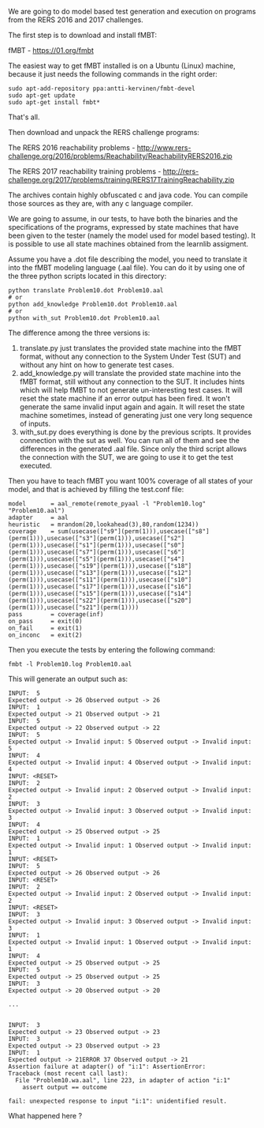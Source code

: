We are going to do model based test generation and execution on programs from the RERS 2016 and 2017 challenges.

The first step is to download and install fMBT:

fMBT - https://01.org/fmbt

The easiest way to get fMBT installed is on a Ubuntu (Linux) machine, because it just needs the following commands in the right order:

```
sudo apt-add-repository ppa:antti-kervinen/fmbt-devel
sudo apt-get update
sudo apt-get install fmbt*
```

That's all.

Then download and unpack the RERS challenge programs:

The RERS 2016 reachability problems - http://www.rers-challenge.org/2016/problems/Reachability/ReachabilityRERS2016.zip

The RERS 2017 reachability training problems - http://rers-challenge.org/2017/problems/training/RERS17TrainingReachability.zip

The archives contain highly obfuscated c and java code. 
You can compile those sources as they are, with any c language compiler. 

We are going to assume, in our tests, to have both the binaries and the specifications of the programs, expressed by state machines that have been given to the tester (namely the model used for model based testing). 
It is possible to use all state machines obtained from the learnlib assigment.

Assume you have a .dot file describing the model, you need to translate it into the fMBT modeling language (.aal file).
You can do it by using one of the three python scripts located in this directory:

```
python translate Problem10.dot Problem10.aal
# or
python add_knowledge Problem10.dot Problem10.aal
# or
python with_sut Problem10.dot Problem10.aal
```

The difference among the three versions is:
1) translate.py just translates the provided state machine into the fMBT format, without any connection to the System Under Test (SUT) and without any hint on how to generate test cases.
2) add_knowledge.py will translate the provided state machine into the fMBT format, still without any connection to the SUT. It includes hints which will help fMBT to not generate un-interesting test cases. It will reset the state machine if an error output has been fired. It won't generate the same invalid input again and again. It will reset the state machine sometimes, instead of generating just one very long sequence of inputs.
3) with_sut.py does everything is done by the previous scripts. It provides connection with the sut as well.
You can run all of them and see the differences in the generated .aal file. 
Since only the third script allows the connection with the SUT, we are going to use it to get the test executed. 

Then you have to teach fMBT you want 100% coverage of all states of your model, and that is achieved by filling the test.conf file:

```
model		= aal_remote(remote_pyaal -l "Problem10.log" "Problem10.aal")
adapter		= aal
heuristic	= mrandom(20,lookahead(3),80,random(1234))
coverage	= sum(usecase(["s9"](perm(1))),usecase(["s8"](perm(1))),usecase(["s3"](perm(1))),usecase(["s2"](perm(1))),usecase(["s1"](perm(1))),usecase(["s0"](perm(1))),usecase(["s7"](perm(1))),usecase(["s6"](perm(1))),usecase(["s5"](perm(1))),usecase(["s4"](perm(1))),usecase(["s19"](perm(1))),usecase(["s18"](perm(1))),usecase(["s13"](perm(1))),usecase(["s12"](perm(1))),usecase(["s11"](perm(1))),usecase(["s10"](perm(1))),usecase(["s17"](perm(1))),usecase(["s16"](perm(1))),usecase(["s15"](perm(1))),usecase(["s14"](perm(1))),usecase(["s22"](perm(1))),usecase(["s20"](perm(1))),usecase(["s21"](perm(1))))
pass		= coverage(inf)
on_pass		= exit(0)
on_fail		= exit(1)
on_inconc	= exit(2)
```

Then you execute the tests by entering the following command:

```
fmbt -l Problem10.log Problem10.aal
```

This will generate an output such as:

```
INPUT:  5
Expected output -> 26 Observed output -> 26
INPUT:  1
Expected output -> 21 Observed output -> 21
INPUT:  5
Expected output -> 22 Observed output -> 22
INPUT:  5
Expected output -> Invalid input: 5 Observed output -> Invalid input: 5
INPUT:  4
Expected output -> Invalid input: 4 Observed output -> Invalid input: 4
INPUT: <RESET>
INPUT:  2
Expected output -> Invalid input: 2 Observed output -> Invalid input: 2
INPUT:  3
Expected output -> Invalid input: 3 Observed output -> Invalid input: 3
INPUT:  4
Expected output -> 25 Observed output -> 25
INPUT:  1
Expected output -> Invalid input: 1 Observed output -> Invalid input: 1
INPUT: <RESET>
INPUT:  5
Expected output -> 26 Observed output -> 26
INPUT: <RESET>
INPUT:  2
Expected output -> Invalid input: 2 Observed output -> Invalid input: 2
INPUT: <RESET>
INPUT:  3
Expected output -> Invalid input: 3 Observed output -> Invalid input: 3
INPUT:  1
Expected output -> Invalid input: 1 Observed output -> Invalid input: 1
INPUT:  4
Expected output -> 25 Observed output -> 25
INPUT:  5
Expected output -> 25 Observed output -> 25
INPUT:  3
Expected output -> 20 Observed output -> 20

...


INPUT:  3
Expected output -> 23 Observed output -> 23
INPUT:  3
Expected output -> 23 Observed output -> 23
INPUT:  1
Expected output -> 21ERROR 37 Observed output -> 21
Assertion failure at adapter() of "i:1": AssertionError: 
Traceback (most recent call last):
  File "Problem10.wa.aal", line 223, in adapter of action "i:1"
    assert output == outcome

fail: unexpected response to input "i:1": unidentified result.

```

What happened here ?
